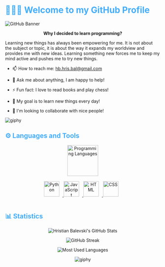 <h1 style="color: #44AEFB;"> 👨🏻‍💻 Welcome to my GitHub Profile </h1>

![GitHub Banner](https://user-images.githubusercontent.com/114162692/232827659-6ae658b0-678b-42fc-81f3-f9573f3af89b.png)
<p align:"center" style="text-align: justify; margin: 0 50px; font-size: 17px;" >
                                              <p align="center"><strong>Why I decided to learn programming?</strong> </p> 
Learning new things has always been empowering for me. It is not about the subject or topic, it is about the way it expands my worldview and provides me with new ideas. Learning something new forces me to keep my mind active and pushes me to try new things.
<br>
<div align="left">
  
- 📫 How to reach me: hb.hris.bal@gmail.com

- 💬 Ask me about anything, I am happy to help!

- ⚡ Fun fact: I love to read books and play chess!

- 🎯 My goal is to learn new things every day!

- 🤝 I'm looking to collaborate with nice people!

![giphy](https://user-images.githubusercontent.com/114162692/208070134-ffa1527c-d937-4258-a3c4-b0b99bdc5171.gif)
</div>
</p> 
<h2 style="color: #44AEFB">⚙️ Languages and Tools</h2>
<div align="center" style="display:block;">
    <img width="100px" alt="Programming Languages" src="https://user-images.githubusercontent.com/78341798/194531121-47b0119a-ce00-439d-b586-125f86acb098.png"/> 
</div>
<br>   
<!-- Icons Resources -->
<!-- https://devicon.dev/ -->
<!-- https://cdn.jsdelivr.net/npm/simple-icons@v3/icons/ -->
<div align="center">
   <a href="https://www.python.org/" target="_blank" rel="noreferrer">
      <img  alt="Python" height="50px" style="padding-right:10px;" src="https://cdn.jsdelivr.net/gh/devicons/devicon/icons/python/python-original.svg"/>
  </a>
  <a href="https://developer.mozilla.org/en-US/docs/Web/JavaScript" target="_blank" rel="noreferrer">
      <img  alt="JavaScript" height="50px" style="padding-right:10px;" src="https://cdn.jsdelivr.net/gh/devicons/devicon/icons/javascript/javascript-plain.svg"/>
     <a href="https://developer.mozilla.org/en-US/docs/Web/HTML" target="_blank" rel="noreferrer">
      <img  alt="HTML" height="50px" style="padding-right:10px;" src="https://cdn.jsdelivr.net/gh/devicons/devicon/icons/html5/html5-original.svg"/>
  </a>
  <a href="https://developer.mozilla.org/en-US/docs/Web/CSS" target="_blank" rel="noreferrer">
      <img  alt="CSS" height="50px" style="padding-right:10px;" src="https://cdn.jsdelivr.net/gh/devicons/devicon/icons/css3/css3-original.svg"/>
  </a>
    </div>
<br>
<h2 style="color: #44AEFB">📊 Statistics</h2>
  <div class="stats" align="center">

![Hristian Balevski's GitHub Stats](https://github-readme-stats.vercel.app/api?username=hristianbalevski&hide=stars&count_private=true&show_icons=true&theme=chartreuse-dark&border_radius=20)

![GitHub Streak](https://streak-stats.demolab.com?user=hristianbalevski&count_private=true&theme=chartreuse-dark&border_radius=20)

<!-- ![Most Used Languages](https://github-readme-stats.vercel.app/api/top-langs/?username=hristianbalevski&show_icons=true&theme=chartreuse-dark&border_radius=20) -->
    
<!-- compact programming languages layout -->
![Most Used Languages](https://github-readme-stats.vercel.app/api/top-langs/?username=hristianbalevski&layout=compact&show_icons=true&theme=chartreuse-dark&border_radius=20)

![giphy](https://user-images.githubusercontent.com/114162692/208071627-44e7cbf0-5a20-424e-9664-982386cb4bf5.gif)
</div>
    
